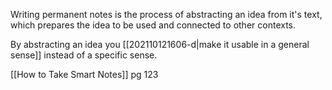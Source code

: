 Writing permanent notes is the process of abstracting an idea from it's text, which prepares the idea to be used and connected to other contexts.

By abstracting an idea you [[202110121606-d|make it usable in a general sense]] instead of a specific sense.

[[How to Take Smart Notes]] pg 123
